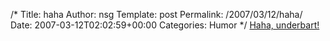 /*
 Title: haha
 Author: nsg
 Template: post
 Permalink: /2007/03/12/haha/
 Date: 2007-03-12T02:02:59+00:00
 Categories: Humor
*/
[Haha, underbart!][1]

<small></small>

 [1]: http://www.skrattamera.se/43/vad-tyst-det-blev/